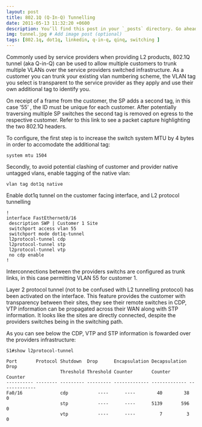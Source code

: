 ```yaml
---
layout: post
title: 802.1Q (Q-In-Q) Tunnelling
date: 2011-05-13 11:32:20 +0600
description: You’ll find this post in your `_posts` directory. Go ahead and edit it and re-build the site to see your changes. # Add post description (optional)
img: tunnel.jpg # Add image post (optional)
tags: [802.1q, dot1q, linkedin, q-in-q, qinq, switching ]
---
```


Commonly used by service providers when providing L2 products, 802.1Q tunnel (aka Q-in-Q) can be used to allow multiple customers to trunk multiple VLANs over the service providers  switched infrastructure.  As a customer you can trunk your existing vlan numbering scheme, the VLAN tag you select is transparent to the service provider as they apply and use their own additional tag to identify you.

On receipt of a frame from the customer, the SP adds a second tag, in this case ’55’ , the ID must be unique for each customer.   After potentially traversing multiple SP switches the second tag is removed on egress to the respective customer. Refer to this link to see a packet capture highlighting the two 802.1Q headers.

To configure, the first step is to increase the switch system MTU by 4 bytes in order to accomodate the additional tag:

```
system mtu 1504
```

Secondly, to avoid potential clashing of customer and provider native untagged vlans, enable tagging of the native vlan:

```
vlan tag dot1q native
```

Enable dot1q tunnel on the customer facing interface, and L2 protocol tunnelling
```
!
interface FastEthernet0/16
 description SWP | Customer 1 Site
 switchport access vlan 55
 switchport mode dot1q-tunnel
 l2protocol-tunnel cdp
 l2protocol-tunnel stp
 l2protocol-tunnel vtp
 no cdp enable
!
```

Interconnections between the providers switchs are configured as trunk links, in this case permitting VLAN 55 for customer 1.

Layer 2 protocol tunnel (not to be confused with L2 tunnelling protocol) has been activated on the interface. This feature provides the customer with transparency between their sites, they see their remote switches in CDP, VTP information can be propagated across their WAN along with STP information. It looks like the sites are directly connected, despite the providers switches being in the switching path.

As you can see below the CDP, VTP and STP information is fowarded over the providers infrastructure:

```
S1#show l2protocol-tunnel

Port       Protocol Shutdown  Drop      Encapsulation Decapsulation Drop
                    Threshold Threshold Counter       Counter       Counter
---------- -------- --------- --------- ------------- ------------- -------------
Fa0/16              cdp           ----      ----        40        38         0
                    stp           ----      ----      5139       596         0
                    vtp           ----      ----         7         3         0
```